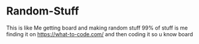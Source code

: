# Random-Stuff
This is like Me getting board and making random stuff
99% of stuff is me finding it on https://what-to-code.com/ and then coding it so u know board
